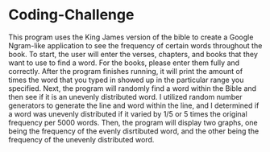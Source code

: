 # Coding-Challenge
This program uses the King James version of the bible to create a Google Ngram-like application to see the frequency of certain words throughout the book.
To start, the user will enter the verses, chapters, and books that they want to use to find a word. For the books, please enter them fully and correctly. 
After the program finishes running, it will print the amount of times the word that you typed in showed up in the particular range you specified. Next, the program
will randomly find a word within the Bible and then see if it is an unevenly distributed word. I utilized random number generators to generate the line and word within
the line, and I determined if a word was unevenly distributed if it varied by 1/5 or 5 times the original frequency per 5000 words. Then, the program will display two graphs, one being the frequency of the evenly disrtibuted word, and the other being the frequency of the unevenly distributed word. 
